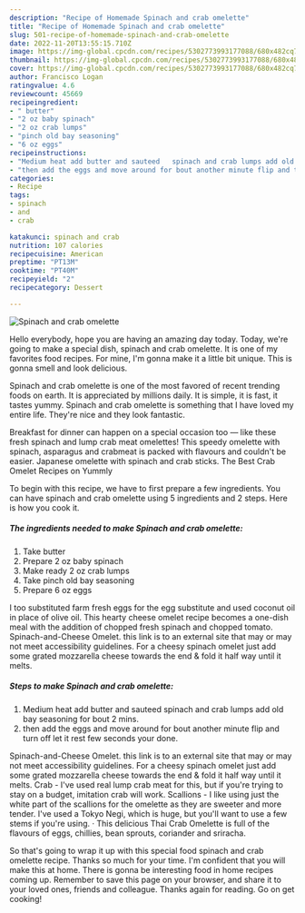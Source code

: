 ```yaml
---
description: "Recipe of Homemade Spinach and crab omelette"
title: "Recipe of Homemade Spinach and crab omelette"
slug: 501-recipe-of-homemade-spinach-and-crab-omelette
date: 2022-11-20T13:55:15.710Z
image: https://img-global.cpcdn.com/recipes/5302773993177088/680x482cq70/spinach-and-crab-omelette-recipe-main-photo.jpg
thumbnail: https://img-global.cpcdn.com/recipes/5302773993177088/680x482cq70/spinach-and-crab-omelette-recipe-main-photo.jpg
cover: https://img-global.cpcdn.com/recipes/5302773993177088/680x482cq70/spinach-and-crab-omelette-recipe-main-photo.jpg
author: Francisco Logan
ratingvalue: 4.6
reviewcount: 45669
recipeingredient:
- " butter"
- "2 oz baby spinach"
- "2 oz crab lumps"
- "pinch old bay seasoning"
- "6 oz eggs"
recipeinstructions:
- "Medium heat add butter and sauteed   spinach and crab lumps add old bay seasoning for bout 2 mins."
- "then add the eggs and move around for bout another minute flip and turn off let it rest few seconds your done."
categories:
- Recipe
tags:
- spinach
- and
- crab

katakunci: spinach and crab 
nutrition: 107 calories
recipecuisine: American
preptime: "PT13M"
cooktime: "PT40M"
recipeyield: "2"
recipecategory: Dessert

---
```



![Spinach and crab omelette](https://img-global.cpcdn.com/recipes/5302773993177088/680x482cq70/spinach-and-crab-omelette-recipe-main-photo.jpg)

Hello everybody, hope you are having an amazing day today. Today, we're going to make a special dish, spinach and crab omelette. It is one of my favorites food recipes. For mine, I'm gonna make it a little bit unique. This is gonna smell and look delicious.

Spinach and crab omelette is one of the most favored of recent trending foods on earth. It is appreciated by millions daily. It is simple, it is fast, it tastes yummy. Spinach and crab omelette is something that I have loved my entire life. They're nice and they look fantastic.

Breakfast for dinner can happen on a special occasion too — like these fresh spinach and lump crab meat omelettes! This speedy omelette with spinach, asparagus and crabmeat is packed with flavours and couldn&#39;t be easier. Japanese omelette with spinach and crab sticks. The Best Crab Omelet Recipes on Yummly


To begin with this recipe, we have to first prepare a few ingredients. You can have spinach and crab omelette using 5 ingredients and 2 steps. Here is how you cook it.

<!--inarticleads1-->

##### The ingredients needed to make Spinach and crab omelette:

1. Take  butter
1. Prepare 2 oz baby spinach
1. Make ready 2 oz crab lumps
1. Take pinch old bay seasoning
1. Prepare 6 oz eggs


I too substituted farm fresh eggs for the egg substitute and used coconut oil in place of olive oil. This hearty cheese omelet recipe becomes a one-dish meal with the addition of chopped fresh spinach and chopped tomato. Spinach-and-Cheese Omelet. this link is to an external site that may or may not meet accessibility guidelines. For a cheesy spinach omelet just add some grated mozzarella cheese towards the end &amp; fold it half way until it melts. 

<!--inarticleads2-->

##### Steps to make Spinach and crab omelette:

1. Medium heat add butter and sauteed   spinach and crab lumps add old bay seasoning for bout 2 mins.
1. then add the eggs and move around for bout another minute flip and turn off let it rest few seconds your done.


Spinach-and-Cheese Omelet. this link is to an external site that may or may not meet accessibility guidelines. For a cheesy spinach omelet just add some grated mozzarella cheese towards the end &amp; fold it half way until it melts. Crab - I&#39;ve used real lump crab meat for this, but if you&#39;re trying to stay on a budget, imitation crab will work. Scallions - I like using just the white part of the scallions for the omelette as they are sweeter and more tender. I&#39;ve used a Tokyo Negi, which is huge, but you&#39;ll want to use a few stems if you&#39;re using. · This delicious Thai Crab Omelette is full of the flavours of eggs, chillies, bean sprouts, coriander and sriracha. 

So that's going to wrap it up with this special food spinach and crab omelette recipe. Thanks so much for your time. I'm confident that you will make this at home. There is gonna be interesting food in home recipes coming up. Remember to save this page on your browser, and share it to your loved ones, friends and colleague. Thanks again for reading. Go on get cooking!
